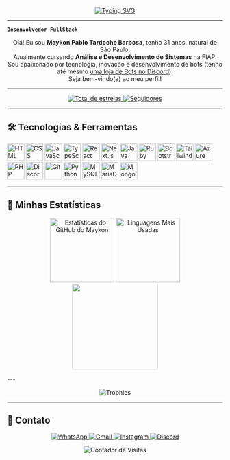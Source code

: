 <p align="center">
  <!-- Substitua pelo seu Typing SVG (ou outro estilo que preferir) -->
  <a href="https://git.io/typing-svg">
    <img 
      src="https://readme-typing-svg.demolab.com?font=Fira+Code&size=25&pause=1000&color=58A6FF&center=true&vCenter=true&width=600&height=45&lines=👩🏻‍💻+Olá%2C+eu+sou+Maykon+Tardoche!;Seja+Bem-vindo+ao+Meu+GitHub!"
      alt="Typing SVG"
    />
  </a>
</p>

---

**`Desenvolvedor FullStack`**

<p align="center">
  Olá! Eu sou <strong>Maykon Pablo Tardoche Barbosa</strong>, tenho 31 anos, natural de São Paulo. <br>
  Atualmente cursando <strong>Análise e Desenvolvimento de Sistemas</strong> na FIAP. <br>
  Sou apaixonado por tecnologia, inovação e desenvolvimento de bots (tenho até mesmo <a href="https://discord.gg/t7sY6YHa2B">uma loja de Bots no Discord</a>). <br>
  Seja bem-vindo(a) ao meu perfil!
</p>

---

<!-- Badges de estrelas e seguidores -->
<p align="center">
  <a href="https://github.com/maykontardoche?tab=repositories">
    <img 
      alt="Total de estrelas" 
      title="Total de estrelas no GitHub" 
      src="https://custom-icon-badges.demolab.com/github/stars/maykontardoche?color=55960c&style=for-the-badge&labelColor=488207&logo=star&label=estrelas"
    />
  </a>
  <a href="https://github.com/maykontardoche?tab=followers">
    <img 
      alt="Seguidores" 
      title="Me siga no GitHub" 
      src="https://custom-icon-badges.demolab.com/github/followers/maykontardoche?color=236ad3&labelColor=1155ba&style=for-the-badge&logo=github&label=Seguidores&logoColor=white"
    />
  </a>
</p>

---

## 🛠️ Tecnologias & Ferramentas

<!-- Ajuste o tamanho das imagens conforme preferência -->
<p align="left">
  <img src="https://cdn.jsdelivr.net/gh/devicons/devicon/icons/html5/html5-original.svg" title="HTML" alt="HTML" width="40" height="40"/>
  <img src="https://cdn.jsdelivr.net/gh/devicons/devicon/icons/css3/css3-original.svg" title="CSS" alt="CSS" width="40" height="40"/>
  <img src="https://cdn.jsdelivr.net/gh/devicons/devicon/icons/javascript/javascript-original.svg" title="JavaScript" alt="JavaScript" width="40" height="40"/>
  <img src="https://cdn.jsdelivr.net/gh/devicons/devicon/icons/typescript/typescript-original.svg" title="TypeScript" alt="TypeScript" width="40" height="40"/>
  <img src="https://cdn.jsdelivr.net/gh/devicons/devicon/icons/react/react-original.svg" title="React" alt="React" width="40" height="40"/>
  <img src="https://cdn.jsdelivr.net/gh/devicons/devicon/icons/nextjs/nextjs-original.svg" title="Next.js" alt="Next.js" width="40" height="40"/>
  <img src="https://cdn.jsdelivr.net/gh/devicons/devicon/icons/java/java-original.svg" title="Java" alt="Java" width="40" height="40"/>
  <img src="https://cdn.jsdelivr.net/gh/devicons/devicon/icons/ruby/ruby-original.svg" title="Ruby" alt="Ruby" width="40" height="40"/>
  <img src="https://cdn.jsdelivr.net/gh/devicons/devicon/icons/bootstrap/bootstrap-original.svg" title="Bootstrap" alt="Bootstrap" width="40" height="40"/>
  <img src="https://cdn.jsdelivr.net/gh/devicons/devicon/icons/tailwindcss/tailwindcss-original.svg" title="Tailwind" alt="Tailwind" width="40" height="40"/>
  <img src="https://cdn.jsdelivr.net/gh/devicons/devicon/icons/azure/azure-original.svg" title="Azure" alt="Azure" width="40" height="40"/>
  <img src="https://cdn.jsdelivr.net/gh/devicons/devicon/icons/php/php-original.svg" title="PHP" alt="PHP" width="40" height="40"/>
  <img src="https://cdn.jsdelivr.net/gh/devicons/devicon/icons/discordjs/discordjs-original.svg" title="Discord.js" alt="Discord.js" width="40" height="40"/>
  <img src="https://cdn.jsdelivr.net/gh/devicons/devicon/icons/git/git-original.svg" title="Git" alt="Git" width="40" height="40"/>
  <img src="https://cdn.jsdelivr.net/gh/devicons/devicon/icons/python/python-original.svg" title="Python" alt="Python" width="40" height="40"/>
  <img src="https://cdn.jsdelivr.net/gh/devicons/devicon/icons/mysql/mysql-original-wordmark.svg" title="MySQL" alt="MySQL" width="40" height="40"/>
  <img src="https://cdn.jsdelivr.net/gh/devicons/devicon/icons/mariadb/mariadb-original.svg" title="MariaDB" alt="MariaDB" width="40" height="40"/>
  <img src="https://cdn.jsdelivr.net/gh/devicons/devicon/icons/mongodb/mongodb-original-wordmark.svg" title="MongoDB" alt="MongoDB" width="40" height="40"/>
</p>

---

## 🚀 Minhas Estatísticas

<p align="center">
  <!-- GitHub Stats -->
  <img 
    height="150em" 
    src="https://github-readme-stats.vercel.app/api?username=maykontardoche&show_icons=true&theme=tokyonight&include_all_commits=true&locale=pt-br"
    alt="Estatísticas do GitHub do Maykon"
  />
  <!-- Top Langs -->
  <img 
    height="150em" 
    src="https://github-readme-stats.vercel.app/api/top-langs/?username=maykontardoche&theme=tokyonight&layout=compact&custom_title=Tecnologias&langs_count=9"
    alt="Linguagens Mais Usadas"
  />
<!-- </p>
<p align="center"> -->
  <a href="https://discord.gg/infinityappoficial-1209978061403979856">
    <img height=200 src="https://lanyard.cnrad.dev/api/1001154526100869152?bg=332a3f&idleMessage=Transformando%20caf%C3%A9%20em%20c%C3%B3digo%20desde%20sempre.&theme=dark&showDisplayName=true" />
  </a>
</p>
---

<!-- Se quiser, pode adicionar troféus (GitHub Trophies) -->

<p align="center">
  <img src="https://github-profile-trophy.vercel.app/?username=maykontardoche&theme=onedark&row=2&column=4&margin-w=20&margin-h=20" alt="Trophies"/>
</p>


---

## 💬 Contato

<p align="center">
  <a href="https://api.whatsapp.com/send?phone=5511990054343" target="_blank">
    <img 
      src="https://img.shields.io/badge/WhatsApp-25D366?style=for-the-badge&logo=whatsapp&logoColor=white" 
      alt="WhatsApp"
    />
  </a>
  <a href="mailto:maykonpablotardoche@gmail.com" target="_blank">
    <img 
      src="https://img.shields.io/badge/Gmail-D14836?style=for-the-badge&logo=gmail&logoColor=white" 
      alt="Gmail"
    />
  </a>
  <a href="https://www.instagram.com/seu_perfil" target="_blank">
    <img 
      src="https://img.shields.io/badge/Instagram-E4405F?style=for-the-badge&logo=instagram&logoColor=white" 
      alt="Instagram"
    />
  </a>
  <a href="https://discord.gg/75YkzWJVYa" target="_blank">
    <img 
      src="https://img.shields.io/badge/Discord-7289DA?style=for-the-badge&logo=discord&logoColor=white" 
      alt="Discord"
    />
  </a>
</p>

<!-- Caso queira, inclua um contador de visitas -->
<p align="center">
  <img 
    src="https://komarev.com/ghpvc/?username=maykontardoche&style=flat-square&color=blue" 
    alt="Contador de Visitas" 
  />
</p>
